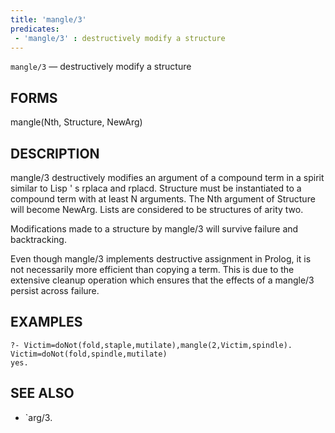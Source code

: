 ```yaml
---
title: 'mangle/3'
predicates:
 - 'mangle/3' : destructively modify a structure
---
```

`mangle/3` — destructively modify a structure


## FORMS

mangle(Nth, Structure, NewArg)


## DESCRIPTION

mangle/3 destructively modifies an argument of a compound term in a spirit similar to Lisp ' s rplaca and rplacd. Structure must be instantiated to a compound term with at least N arguments. The Nth argument of Structure will become NewArg. Lists are considered to be structures of arity two.

Modifications made to a structure by mangle/3 will survive failure and backtracking.

Even though mangle/3 implements destructive assignment in Prolog, it is not necessarily more efficient than copying a term. This is due to the extensive cleanup operation which ensures that the effects of a mangle/3 persist across failure.


## EXAMPLES

```
?- Victim=doNot(fold,staple,mutilate),mangle(2,Victim,spindle).
Victim=doNot(fold,spindle,mutilate)
yes.
```


## SEE ALSO

- `arg/3.
